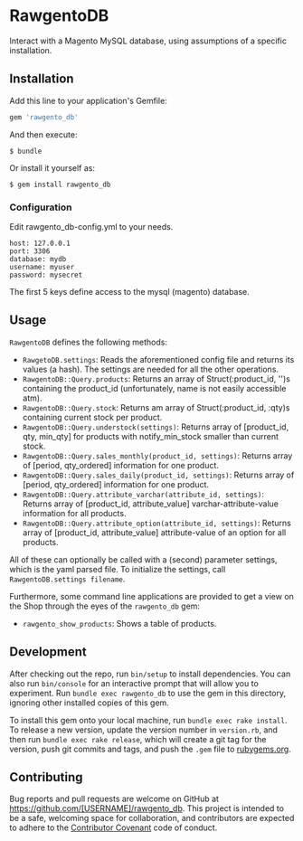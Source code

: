 # RawgentoDB

Interact with a Magento MySQL database, using assumptions of a specific installation.

## Installation

Add this line to your application's Gemfile:

```ruby
gem 'rawgento_db'
```

And then execute:

    $ bundle

Or install it yourself as:

    $ gem install rawgento_db


### Configuration

Edit rawgento_db-config.yml to your needs.

    host: 127.0.0.1
    port: 3306
    database: mydb
    username: myuser
    password: mysecret

The first 5 keys define access to the mysql (magento) database.

## Usage

`RawgentoDB` defines the following methods:

  - `RawgetoDB.settings`: Reads the aforementioned config file and returns its values (a hash). The settings are needed for all the other operations.
  - `RawgentoDB::Query.products`: Returns an array of Struct(:product_id, '')s containing the product_id (unfortunately, name is not easily accessible atm).
  - `RawgentoDB::Query.stock`: Returns am array of Struct(:product_id, :qty)s containing current stock per product.
  - `RawgentoDB::Query.understock(settings)`: Returns array of [product_id, qty, min_qty] for products with notify_min_stock smaller than current stock.
  - `RawgentoDB::Query.sales_monthly(product_id, settings)`: Returns array of [period, qty_ordered] information for one product.
  - `RawgentoDB::Query.sales_daily(product_id, settings)`: Returns array of [period, qty_ordered] information for one product.
  - `RawgentoDB::Query.attribute_varchar(attribute_id, settings)`: Returns array of [product_id, attribute_value] varchar-attribute-value information for all products.
  - `RawgentoDB::Query.attribute_option(attribute_id, settings)`: Returns array of [product_id, attribute_value] attribute-value of an option for all products.

All of these can optionally be called with a (second) parameter settings, which is the yaml parsed file.  To initialize the settings, call `RawgentoDB.settings filename`.


Furthermore, some command line applications are provided to get a view on the Shop through the eyes of the `rawgento_db` gem:

  - `rawgento_show_products`: Shows a table of products.

## Development

After checking out the repo, run `bin/setup` to install dependencies. You can also run `bin/console` for an interactive prompt that will allow you to experiment. Run `bundle exec rawgento_db` to use the gem in this directory, ignoring other installed copies of this gem.

To install this gem onto your local machine, run `bundle exec rake install`. To release a new version, update the version number in `version.rb`, and then run `bundle exec rake release`, which will create a git tag for the version, push git commits and tags, and push the `.gem` file to [rubygems.org](https://rubygems.org).

## Contributing

Bug reports and pull requests are welcome on GitHub at https://github.com/[USERNAME]/rawgento_db. This project is intended to be a safe, welcoming space for collaboration, and contributors are expected to adhere to the [Contributor Covenant](http://contributor-covenant.org) code of conduct.

